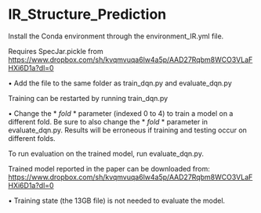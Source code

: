 # IR_Structure_Prediction

Install the Conda environment through the environment_IR.yml file.

Requires SpecJar.pickle from https://www.dropbox.com/sh/kvqmvuqa6lw4a5p/AAD27Rqbm8WCO3VLaFHXi6D1a?dl=0

•	Add the file to the same folder as train_dqn.py and evaluate_dqn.py

Training can be restarted by running train_dqn.py

•	Change the  * *fold* * parameter (indexed 0 to 4) to train a model on a different fold. Be sure to also change the * *fold* * parameter in evaluate_dqn.py. Results will be erroneous if training and testing occur on different folds.

To run evaluation on the trained model, run evaluate_dqn.py.

Trained model reported in the paper can be downloaded from: https://www.dropbox.com/sh/kvqmvuqa6lw4a5p/AAD27Rqbm8WCO3VLaFHXi6D1a?dl=0

•	Training state (the 13GB file) is not needed to evaluate the model.